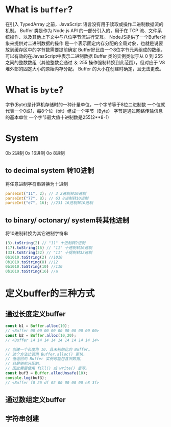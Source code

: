 # What is `buffer`?
在引入 TypedArray 之前，JavaScript 语言没有用于读取或操作二进制数据流的机制。 Buffer 类是作为 Node.js API 的一部分引入的，用于在 TCP 流、文件系统操作、以及其他上下文中与八位字节流进行交互。
NodeJS提供了一个Buffer对象来提供对二进制数据的操作
是一个表示固定内存分配的全局对象，也就是说要放到缓存区中的字节数需要提前确定
Buffer好比由一个8位字节元素组成的数组，可以有效的在JavasScript中表示二进制数据
Buffer 类的实例类似于从 0 到 255 之间的整数数组（其他整数会通过 ＆ 255 操作强制转换到此范围），但对应于 V8 堆外部的固定大小的原始内存分配。 
Buffer 的大小在创建时确定，且无法更改。

# What is `byte`?
字节(Byte)是计算机存储时的一种计量单位，一个字节等于8位二进制数
一个位就代表一个0或1，每8个位（bit）组成一个字节（Byte）
字节是通过网络传输信息的基本单位
一个字节最大值十进制数是255(2**8-1)

# System
0b 2进制
0x 16进制
0o 8进制

## to decimal system 转10进制
将任意进制字符串转换为十进制
```js
parseInt("11", 2); // 3 2进制转10进制
parseInt("77", 8); // 63 8进制转10进制
parseInt("e7", 16); //231 16进制转10进制
```

## to binary/ octonary/ system转其他进制
将10进制转换为其它进制字符串
```js
(3).toString(2) // "11" 十进制转2进制
(17).toString(16) // "11" 十进制转16进制
(33).toString(32) // "11" 十提制转32进制
0b1010.toString(2) //1010
0b1010.toString(8) //12
0b1010.toString(10) //110
0b1010.toString(16) //a
```
# 定义buffer的三种方式
## 通过长度定义buffer
```js
const b1 = Buffer.alloc(10);
// <Buffer 00 00 00 00 00 00 00 00 00 00>
const b2 = Buffer.alloc(10,20);
// <Buffer 14 14 14 14 14 14 14 14 14 14>

// 创建一个长度为 10、且未初始化的 Buffer。
// 这个方法比调用 Buffer.alloc() 更快，
// 但返回的 Buffer 实例可能包含旧数据，
// 且是随机分配的，
// 因此需要使用 fill() 或 write() 重写。
const buf3 = Buffer.allocUnsafe(10);
console.log(buf3);
// <Buffer f0 26 df 02 00 00 00 00 e8 3f>
```

## 通过数组定义buffer

## 字符串创建